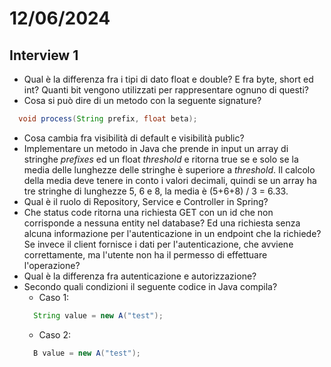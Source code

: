 # 12/06/2024
## Interview 1
- Qual è la differenza fra i tipi di dato float e double? E fra byte, short ed int? Quanti bit vengono utilizzati per rappresentare ognuno di questi?
- Cosa si può dire di un metodo con la seguente signature?
```java
  void process(String prefix, float beta);
```
- Cosa cambia fra visibilità di default e visibilità public?
- Implementare un metodo in Java che prende in input un array di stringhe *prefixes* ed un float *threshold* e ritorna true se e solo se la media delle lunghezze delle stringhe è superiore a *threshold*. Il calcolo della media deve tenere in conto i valori decimali, quindi se un array ha tre stringhe di lunghezze 5, 6 e 8, la media è (5+6+8) / 3 = 6.33.
- Qual è il ruolo di Repository, Service e Controller in Spring?
- Che status code ritorna una richiesta GET con un id che non corrisponde a nessuna entity nel database? Ed una richiesta senza alcuna informazione per l'autenticazione in un endpoint che la richiede? Se invece il client fornisce i dati per l'autenticazione, che avviene correttamente, ma l'utente non ha il permesso di effettuare l'operazione?
- Qual è la differenza fra autenticazione e autorizzazione?
- Secondo quali condizioni il seguente codice in Java compila?
  - Caso 1:
  ```java
    String value = new A("test");
  ```
  - Caso 2:
  ```java
    B value = new A("test");
  ```

